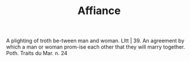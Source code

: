 ---
title: Affiance
letter: A
permalink: "/definitions/affiance.html"
body: A plighting of troth be-tween man and woman. Lltt | 39. An agreement by which
  a man or woman prom-ise each other that they will marry together. Poth. Traits du
  Mar. n. 24
published_at: '2018-07-07'
source: Black's Law Dictionary
layout: post
---
